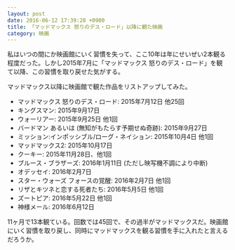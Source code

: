 ```yaml
---
layout: post
date: 2016-06-12 17:39:28 +0900
title: 「マッドマックス 怒りのデス・ロード」以降に観た映画
category: 映画
---
```


私はいつの間にか映画館にいく習慣を失って、ここ10年は年にせいぜい2本観る程度だった。しかし2015年7月に「マッドマックス 怒りのデス・ロード」を観て以降、この習慣を取り戻せた気がする。

マッドマックス以降に映画館で観た作品をリストアップしてみた。

* マッドマックス 怒りのデス・ロード: 2015年7月12日 他25回
* キングスマン: 2015年9月17日
* ウォーリアー: 2015年9月25日 他1回
* バードマン あるいは (無知がもたらす予期せぬ奇跡): 2015年9月27日
* ミッション:インポッシブル/ローグ・ネイション: 2015年10月4日 他1回
* マッドマックス2: 2015年10月17日
* クーキー: 2015年11月28日、他1回
* ブルース・ブラザーズ: 2016年1月11日 (ただし映写機不調により中断)
* オデッセイ: 2016年2月7日
* スター・ウォーズ フォースの覚醒: 2016年2月7日 他1回
* リザとキツネと恋する死者たち: 2016年5月5日 他1回
* ズートピア: 2016年5月22日 他1回
* 神様メール: 2016年6月12日

11ヶ月で13本観ている。回数では45回で、その過半がマッドマックスだ。映画館にいく習慣を取り戻し、同時にマッドマックスを観る習慣を手に入れたと言えるだろうか。
